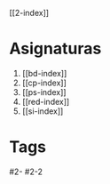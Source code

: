 [[2-index]]
# Asignaturas
1. [[bd-index]]
2. [[cp-index]]
3. [[ps-index]]
4. [[red-index]]
5. [[si-index]]
# Tags
#2- 
#2-2 